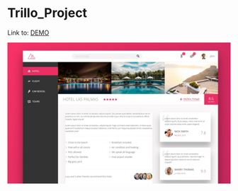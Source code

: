 # Trillo_Project

Link to: [DEMO](https://pilarczykm.github.io/Trillo_Project/ "Trillo_Project")

![Hero Banner](git_img/hero_banner.jpg)
